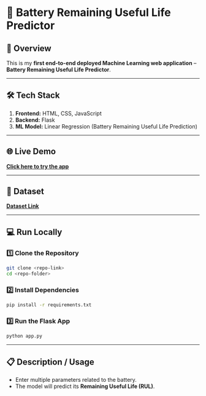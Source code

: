 # 🔋 Battery Remaining Useful Life Predictor

## 📌 Overview
This is my **first end-to-end deployed Machine Learning web application** – **Battery Remaining Useful Life Predictor**.

---

## 🛠 Tech Stack
1. **Frontend:** HTML, CSS, JavaScript  
2. **Backend:** Flask  
3. **ML Model:** Linear Regression (Battery Remaining Useful Life Prediction)  

---

## 🌐 Live Demo
[**Click here to try the app**](https://battery-remaining-useful-life-predictor.onrender.com)

---

## 📂 Dataset
[**Dataset Link**](https://www.kaggle.com/datasets/ignaciovinuales/battery-remaining-useful-life-rul)

---

## 💻 Run Locally

### 1️⃣ Clone the Repository
```bash
git clone <repo-link>
cd <repo-folder>
```

### 2️⃣ Install Dependencies
```bash
pip install -r requirements.txt
```

### 3️⃣ Run the Flask App
```bash
python app.py
```

---

## 📋 Description / Usage
- Enter multiple parameters related to the battery.  
- The model will predict its **Remaining Useful Life (RUL)**.  


